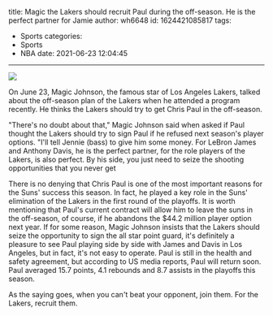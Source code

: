 title: Magic  the Lakers should recruit Paul during the off-season. He is the perfect partner for Jamie
author: wh6648
id: 1624421085817
tags: 
- Sports
categories: 
- Sports
- NBA
date: 2021-06-23 12:04:45
---
![](https://p5.itc.cn/q_70/images01/20210623/cd1221403d8e44d9b4010c478d7e6dc0.jpeg)


On June 23, Magic Johnson, the famous star of Los Angeles Lakers, talked about the off-season plan of the Lakers when he attended a program recently. He thinks the Lakers should try to get Chris Paul in the off-season.

"There's no doubt about that," Magic Johnson said when asked if Paul thought the Lakers should try to sign Paul if he refused next season's player options. "I'll tell Jennie (bass) to give him some money. For LeBron James and Anthony Davis, he is the perfect partner, for the role players of the Lakers, is also perfect. By his side, you just need to seize the shooting opportunities that you never get

There is no denying that Chris Paul is one of the most important reasons for the Suns' success this season. In fact, he played a key role in the Suns' elimination of the Lakers in the first round of the playoffs. It is worth mentioning that Paul's current contract will allow him to leave the suns in the off-season, of course, if he abandons the $44.2 million player option next year. If for some reason, Magic Johnson insists that the Lakers should seize the opportunity to sign the all star point guard, it's definitely a pleasure to see Paul playing side by side with James and Davis in Los Angeles, but in fact, it's not easy to operate. Paul is still in the health and safety agreement, but according to US media reports, Paul will return soon. Paul averaged 15.7 points, 4.1 rebounds and 8.7 assists in the playoffs this season.

As the saying goes, when you can't beat your opponent, join them. For the Lakers, recruit them.

